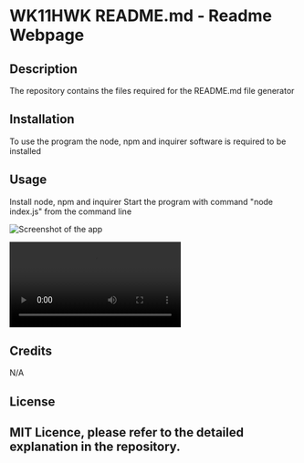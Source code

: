 # WK11HWK README.md  - Readme Webpage
## Description

The repository contains the files required for the README.md file generator

## Installation

To use the program the node, npm and inquirer software is required to be installed

## Usage

Install node, npm and inquirer
Start the program with command "node index.js" from the command line

![Screenshot of the app ](https://paul-codecourse.github.io/WHWK11_ReadME_Generator/assets/HWK11_ReadME_Generator.jpg)

![Demo of the app ](https://paul-codecourse.github.io/WHWK11_ReadME_Generator/assets/HWK11_README_Generator_Demo_Video.mp4)

## Credits

N/A

## License

MIT Licence, please refer to the detailed explanation in the repository.
---
